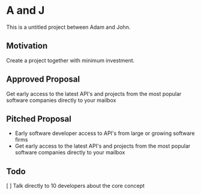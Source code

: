 # A and J
This is a untitled project between Adam and John.

## Motivation
Create a project together with minimum investment. 

## Approved Proposal
Get early access to the latest API's and projects from the most popular software companies directly to your mailbox

## Pitched Proposal
* Early software developer access to API's from large or growing software firms
* Get early access to the latest API's and projects from the most popular software companies directly to your mailbox

## Todo
[ ] Talk directly to 10 developers about the core concept
